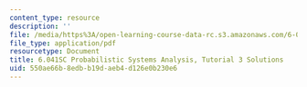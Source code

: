 ```yaml
---
content_type: resource
description: ''
file: /media/https%3A/open-learning-course-data-rc.s3.amazonaws.com/6-041sc-probabilistic-systems-analysis-and-applied-probability-fall-2013/550ae66b8edbb19daeb4d126e0b230e6_MIT6_041SCF13_tut03_sol.pdf
file_type: application/pdf
resourcetype: Document
title: 6.041SC Probabilistic Systems Analysis, Tutorial 3 Solutions
uid: 550ae66b-8edb-b19d-aeb4-d126e0b230e6
---
```

